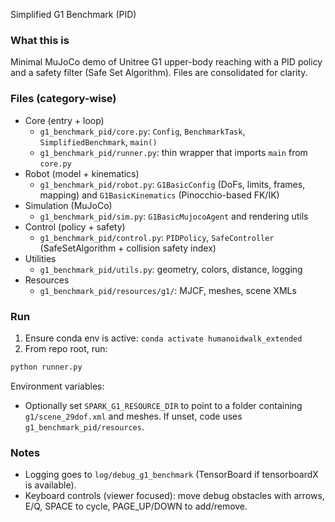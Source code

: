 Simplified G1 Benchmark (PID)

### What this is
Minimal MuJoCo demo of Unitree G1 upper-body reaching with a PID policy and a safety filter (Safe Set Algorithm). Files are consolidated for clarity.

### Files (category-wise)
- Core (entry + loop)
  - `g1_benchmark_pid/core.py`: `Config`, `BenchmarkTask`, `SimplifiedBenchmark`, `main()`
  - `g1_benchmark_pid/runner.py`: thin wrapper that imports `main` from `core.py`
- Robot (model + kinematics)
  - `g1_benchmark_pid/robot.py`: `G1BasicConfig` (DoFs, limits, frames, mapping) and `G1BasicKinematics` (Pinocchio-based FK/IK)
- Simulation (MuJoCo)
  - `g1_benchmark_pid/sim.py`: `G1BasicMujocoAgent` and rendering utils
- Control (policy + safety)
  - `g1_benchmark_pid/control.py`: `PIDPolicy`, `SafeController` (SafeSetAlgorithm + collision safety index)
- Utilities
  - `g1_benchmark_pid/utils.py`: geometry, colors, distance, logging
- Resources
  - `g1_benchmark_pid/resources/g1/`: MJCF, meshes, scene XMLs

### Run
1) Ensure conda env is active: `conda activate humanoidwalk_extended`
2) From repo root, run:
```bash
python runner.py
```

Environment variables:
- Optionally set `SPARK_G1_RESOURCE_DIR` to point to a folder containing `g1/scene_29dof.xml` and meshes. If unset, code uses `g1_benchmark_pid/resources`.

### Notes
- Logging goes to `log/debug_g1_benchmark` (TensorBoard if tensorboardX is available).
- Keyboard controls (viewer focused): move debug obstacles with arrows, E/Q, SPACE to cycle, PAGE_UP/DOWN to add/remove.

